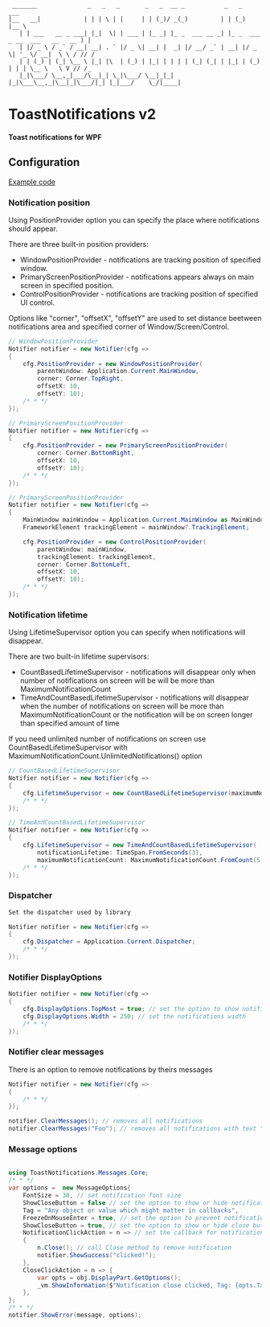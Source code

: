 ```
 _______              _   _   _       _   _  __ _           _   _                         ___  
|__   __|            | | | \ | |     | | (_)/ _(_)         | | (_)                       |__ \
   | | ___   __ _ ___| |_|  \| | ___ | |_ _| |_ _  ___ __ _| |_ _  ___  _ __  ___   __   __ ) |
   | |/ _ \ / _` / __| __| . ` |/ _ \| __| |  _| |/ __/ _` | __| |/ _ \| '_ \/ __|  \ \ / // /
   | | (_) | (_| \__ \ |_| |\  | (_) | |_| | | | | (_| (_| | |_| | (_) | | | \__ \   \ V // /_
   |_|\___/ \__,_|___/\__|_| \_|\___/ \__|_|_| |_|\___\__,_|\__|_|\___/|_| |_|___/    \_/|____|

```

# ToastNotifications v2
#### Toast notifications for WPF

## Configuration
[Example code](https://github.com/raflop/ToastNotifications/tree/master-v2/Src/Examples/ConfigurationExample)

### Notification position

Using PositionProvider option you can specify the place where notifications should appear.

There are three built-in position providers:
 * WindowPositionProvider - notifications are tracking position of specified window.
 * PrimaryScreenPositionProvider - notifications appears always on main screen in specified position.
 * ControlPositionProvider - notifications are tracking position of specified UI control.

 Options like "corner", "offsetX", "offsetY" are used to set distance beetween notifications area and specified corner of Window/Screen/Control.

```csharp
// WindowPositionProvider
Notifier notifier = new Notifier(cfg =>
{
    cfg.PositionProvider = new WindowPositionProvider(
        parentWindow: Application.Current.MainWindow,
        corner: Corner.TopRight,
        offsetX: 10,  
        offsetY: 10);
    /* * */
});

// PrimaryScreenPositionProvider
Notifier notifier = new Notifier(cfg =>
{
    cfg.PositionProvider = new PrimaryScreenPositionProvider(
        corner: Corner.BottomRight,
        offsetX: 10,  
        offsetY: 10);
    /* * */
});

// PrimaryScreenPositionProvider
Notifier notifier = new Notifier(cfg =>
{
    MainWindow mainWindow = Application.Current.MainWindow as MainWindow;
    FrameworkElement trackingElement = mainWindow?.TrackingElement;

    cfg.PositionProvider = new ControlPositionProvider(
        parentWindow: mainWindow,
        trackingElement: trackingElement,
        corner: Corner.BottomLeft,
        offsetX: 10,  
        offsetY: 10);
    /* * */
});
```
### Notification lifetime

Using LifetimeSupervisor option you can specify when notifications will disappear.

There are two built-in lifetime supervisors:
 * CountBasedLifetimeSupervisor - notifications will disappear only when number of notifications on screen will be  will be more than MaximumNotificationCount
 * TimeAndCountBasedLifetimeSupervisor - notifications will disappear when the number of notifications on screen will be more than MaximumNotificationCount or the notification will be on screen longer than specified amount of time

If you need unlimited number of notifications on screen use CountBasedLifetimeSupervisor with MaximumNotificationCount.UnlimitedNotifications() option

```csharp
// CountBasedLifetimeSupervisor
Notifier notifier = new Notifier(cfg =>
{
    cfg.LifetimeSupervisor = new CountBasedLifetimeSupervisor(maximumNotificationCount: MaximumNotificationCount.UnlimitedNotifications());
    /* * */
});

// TimeAndCountBasedLifetimeSupervisor
Notifier notifier = new Notifier(cfg =>
{
    cfg.LifetimeSupervisor = new TimeAndCountBasedLifetimeSupervisor(
        notificationLifetime: TimeSpan.FromSeconds(3),
        maximumNotificationCount: MaximumNotificationCount.FromCount(5));
    /* * */
});

```

### Dispatcher
```csharp
Set the dispatcher used by library

Notifier notifier = new Notifier(cfg =>
{
    cfg.Dispatcher = Application.Current.Dispatcher;
    /* * */
});
```

### Notifier DisplayOptions
```csharp
Notifier notifier = new Notifier(cfg =>
{
    cfg.DisplayOptions.TopMost = true; // set the option to show notifications over other windows
    cfg.DisplayOptions.Width = 250; // set the notifications width
    /* * */
});
```

### Notifier clear messages
There is an option to remove notifications by theirs messages
```csharp
Notifier notifier = new Notifier(cfg =>
{
    /* * */
});

notifier.ClearMessages(); // removes all notifications
notifier.ClearMessages("Foo"); // removes all notifications with text "Foo"
```


### Message options
```csharp

using ToastNotifications.Messages.Core;
/* * */
var options =  new MessageOptions{
    FontSize = 30, // set notification font size
    ShowCloseButton = false // set the option to show or hide notification close button
    Tag = "Any object or value which might matter in callbacks",
    FreezeOnMouseEnter = true, // set the option to prevent notification dissapear automatically if user move cursor on it
    ShowCloseButton = true, // set the option to show or hide close button on notifications
    NotificationClickAction = n => // set the callback for notification click event
    {
        n.Close(); // call Close method to remove notification
        notifier.ShowSuccess("clicked!");
    },
    CloseClickAction = n => {
        var opts = obj.DisplayPart.GetOptions();
        _vm.ShowInformation($"Notification close clicked, Tag: {opts.Tag}");
    },
};
/* * */
notifier.ShowError(message, options);
```
